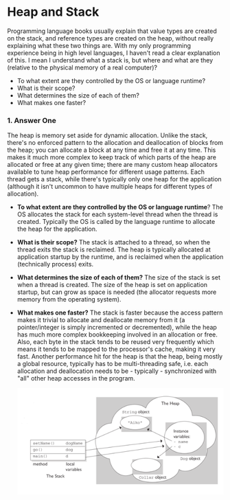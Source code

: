 # Heap and Stack
Programming language books usually explain that value types are created on the stack, and reference types are created on the heap, without really explaining what these two things are. With my only programming experience being in high level languages, I haven't read a clear explanation of this. I mean I understand what a stack is, but where and what are they (relative to the physical memory of a real computer)?
- To what extent are they controlled by the OS or language runtime?
- What is their scope?
- What determines the size of each of them?
- What makes one faster?

### 1. Answer One
The heap is memory set aside for dynamic allocation. Unlike the stack, there's no enforced pattern to the allocation and deallocation of blocks from the heap; you can allocate a block at any time and free it at any time. This makes it much more complex to keep track of which parts of the heap are allocated or free at any given time; there are many custom heap allocators available to tune heap performance for different usage patterns.
Each thread gets a stack, while there's typically only one heap for the application (although it isn't uncommon to have multiple heaps for different types of allocation).
- **To what extent are they controlled by the OS or language runtime**?
The OS allocates the stack for each system-level thread when the thread is created. Typically the OS is called by the language runtime to allocate the heap for the application.
- **What is their scope?**
The stack is attached to a thread, so when the thread exits the stack is reclaimed. The heap is typically allocated at application startup by the runtime, and is reclaimed when the application (technically process) exits.
- **What determines the size of each of them?**
The size of the stack is set when a thread is created. The size of the heap is set on application startup, but can grow as space is needed (the allocator requests more memory from the operating system).
- **What makes one faster?**
The stack is faster because the access pattern makes it trivial to allocate and deallocate memory from it (a pointer/integer is simply incremented or decremented), while the heap has much more complex bookkeeping involved in an allocation or free. Also, each byte in the stack tends to be reused very frequently which means it tends to be mapped to the processor's cache, making it very fast. Another performance hit for the heap is that the heap, being mostly a global resource, typically has to be multi-threading safe, i.e. each allocation and deallocation needs to be - typically - synchronized with "all" other heap accesses in the program.
    
    ![](heap_stack_0.png?raw=true)
